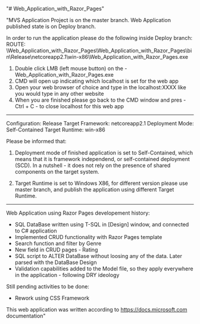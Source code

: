 "# Web_Application_with_Razor_Pages" 

"MVS Application Project is on the master branch.
Web Application published state is on Deploy branch.

In order to run the application please do the following inside Deploy branch:
ROUTE:
\Web_Application_with_Razor_Pages\Web_Application_with_Razor_Pages\bin\Release\netcoreapp2.1\win-x86\Web_Application_with_Razor_Pages.exe

1. Double click LMB (left mouse button) on the - Web_Application_with_Razor_Pages.exe
2. CMD will open up indicating which localhost is set for the web app
3. Open your web browser of choice and type in the localhost:XXXX like you would type in any other website
4. When you are finished please go back to the CMD window and pres - Ctrl + C - to close localhost for this web app

------------------------------------------------------------------------------------------------------

Configuration: Release
Target Framework: netcoreapp2.1
Deployment Mode: Self-Contained
Target Runtime: win-x86

Please be informed that:

1. Deployment mode of finished application is set to Self-Contained,
which means that it is framework independend, or self-contained deployment (SCD).
In a nutshell - it does not rely on the presence of shared components on the target system.

2. Target Runtime is set to Windows X86, for different version please use master branch,
and publish the application using different Target Runtime.

------------------------------------------------------------------------------------------------------

Web Application using Razor Pages developement history:
- SQL DataBase written using T-SQL in [Design] window, and connected to C# application
- Implemented CRUD functionality with Razor Pages template
- Search function and filter by Genre
- New field in CRUD pages - Rating
- SQL script to ALTER DataBase without loosing any of the data. Later parsed with the DataBase Design
- Validation capabilities added to the Model file, so they apply everywhere in the application - following DRY ideology


Still pending activities to be done:
- Rework using CSS Framework


This web application was written according to https://docs.microsoft.com documentation"
